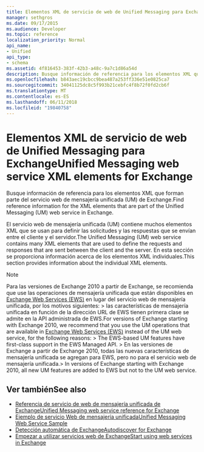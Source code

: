 ```yaml
---
title: Elementos XML de servicio de web de Unified Messaging para Exchange
manager: sethgros
ms.date: 09/17/2015
ms.audience: Developer
ms.topic: reference
localization_priority: Normal
api_name:
- Unified
api_type:
- schema
ms.assetid: 4f816453-383f-42b3-a48c-9a7c1d86a54d
description: Busque información de referencia para los elementos XML que forman parte del servicio web de mensajería unificada (UM) de Exchange.
ms.openlocfilehash: b843aec19cbcc9bea487a253ff336e51e0825ca7
ms.sourcegitcommit: 34041125dc8c5f993b21cebfc4f8b72f0fd2cb6f
ms.translationtype: MT
ms.contentlocale: es-ES
ms.lasthandoff: 06/11/2018
ms.locfileid: "19840758"
---
```

# <a name="unified-messaging-web-service-xml-elements-for-exchange"></a><span data-ttu-id="9c80d-103">Elementos XML de servicio de web de Unified Messaging para Exchange</span><span class="sxs-lookup"><span data-stu-id="9c80d-103">Unified Messaging web service XML elements for Exchange</span></span>

<span data-ttu-id="9c80d-104">Busque información de referencia para los elementos XML que forman parte del servicio web de mensajería unificada (UM) de Exchange.</span><span class="sxs-lookup"><span data-stu-id="9c80d-104">Find reference information for the XML elements that are part of the Unified Messaging (UM) web service in Exchange.</span></span>
  
<span data-ttu-id="9c80d-105">El servicio web de mensajería unificada (UM) contiene muchos elementos XML que se usan para definir las solicitudes y las respuestas que se envían entre el cliente y el servidor.</span><span class="sxs-lookup"><span data-stu-id="9c80d-105">The Unified Messaging (UM) web service contains many XML elements that are used to define the requests and responses that are sent between the client and the server.</span></span> <span data-ttu-id="9c80d-106">En esta sección se proporciona información acerca de los elementos XML individuales.</span><span class="sxs-lookup"><span data-stu-id="9c80d-106">This section provides information about the individual XML elements.</span></span>
  
> [!NOTE]
>  <span data-ttu-id="9c80d-107">Para las versiones de Exchange 2010 a partir de Exchange, se recomienda que use las operaciones de mensajería unificada que están disponibles en [Exchange Web Services (EWS)](http://msdn.microsoft.com/library/60285497-0c4e-4e51-84e1-34dd6d89a5d8%28Office.15%29.aspx) en lugar del servicio web de mensajería unificada, por los motivos siguientes: > las características de mensajería unificada en función de la dirección URL de EWS tienen primera clase se admite en la API administrada de EWS.</span><span class="sxs-lookup"><span data-stu-id="9c80d-107">For versions of Exchange starting with Exchange 2010, we recommend that you use the UM operations that are available in [Exchange Web Services (EWS)](http://msdn.microsoft.com/library/60285497-0c4e-4e51-84e1-34dd6d89a5d8%28Office.15%29.aspx) instead of the UM web service, for the following reasons: >  The EWS-based UM features have first-class support in the EWS Managed API.</span></span> <span data-ttu-id="9c80d-108">> En las versiones de Exchange a partir de Exchange 2010, todas las nuevas características de mensajería unificada se agregan para EWS, pero no para el servicio web de mensajería unificada.</span><span class="sxs-lookup"><span data-stu-id="9c80d-108">>  In versions of Exchange starting with Exchange 2010, all new UM features are added to EWS but not to the UM web service.</span></span> 
  
## <a name="see-also"></a><span data-ttu-id="9c80d-109">Ver también</span><span class="sxs-lookup"><span data-stu-id="9c80d-109">See also</span></span>

- [<span data-ttu-id="9c80d-110">Referencia de servicio de web de mensajería unificada de Exchange</span><span class="sxs-lookup"><span data-stu-id="9c80d-110">Unified Messaging web service reference for Exchange</span></span>](unified-messaging-web-service-reference-for-exchange.md)
- [<span data-ttu-id="9c80d-111">Ejemplo de servicio Web de mensajería unificada</span><span class="sxs-lookup"><span data-stu-id="9c80d-111">Unified Messaging Web Service Sample</span></span>](http://www.microsoft.com/en-us/download/details.aspx?id=14832)
- [<span data-ttu-id="9c80d-112">Detección automática de Exchange</span><span class="sxs-lookup"><span data-stu-id="9c80d-112">Autodiscover for Exchange</span></span>](../exchange-web-services/autodiscover-for-exchange.md)
- [<span data-ttu-id="9c80d-113">Empezar a utilizar servicios web de Exchange</span><span class="sxs-lookup"><span data-stu-id="9c80d-113">Start using web services in Exchange</span></span>](../exchange-web-services/start-using-web-services-in-exchange.md)
    

